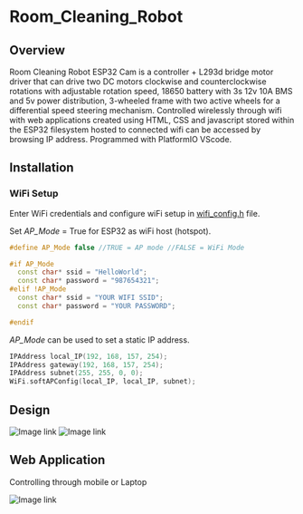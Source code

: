 # Room_Cleaning_Robot

## Overview

Room Cleaning Robot ESP32 Cam is a controller + L293d bridge motor driver that can drive two DC motors clockwise and counterclockwise rotations with adjustable rotation speed, 18650 battery with 3s 12v 10A BMS and 5v power distribution, 3-wheeled frame with two active wheels for a differential speed steering mechanism. Controlled wirelessly through wifi with web applications created using HTML, CSS and javascript stored within the ESP32 filesystem hosted to connected wifi can be accessed by browsing IP address. Programmed with PlatformIO VScode.

## Installation

### WiFi Setup
Enter WiFi credentials and configure wiFi setup in [wifi_config.h](https://github.com/kaushikbaidya09/Room_Cleaning_Robot/blob/main/src/wifi_config.h) file.

Set _AP_Mode_ = True for ESP32 as wiFi host (hotspot).

```C++
#define AP_Mode false //TRUE = AP mode //FALSE = WiFi Mode

#if AP_Mode
  const char* ssid = "HelloWorld";
  const char* password = "987654321";
#elif !AP_Mode
  const char* ssid = "YOUR WIFI SSID";
  const char* password = "YOUR PASSWORD";

#endif
```

_AP_Mode_ can be used to set a static IP address. 
```C++
IPAddress local_IP(192, 168, 157, 254);
IPAddress gateway(192, 168, 157, 254);
IPAddress subnet(255, 255, 0, 0);
WiFi.softAPConfig(local_IP, local_IP, subnet);
```

## Design

![Image link](https://github.com/kaushikbaidya09/Room_Cleaning_Robot/blob/main/Pics/image1.jpg?raw=true)  ![Image link](https://github.com/kaushikbaidya09/Room_Cleaning_Robot/blob/main/Pics/image2.jpg?raw=true)

## Web Application
Controlling through mobile or Laptop

![Image link](https://github.com/kaushikbaidya09/Room_Cleaning_Robot/blob/main/Pics/SC2.jpg?raw=true)
